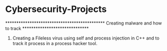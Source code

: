 # Cybersecurity-Projects

********************************************* Creating malware and how to track ******************************
1) Creating a Fileless virus using self and process injection in C++ and to track it process in a process hacker tool. 
